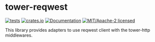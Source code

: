 # tower-reqwest

[![tests](https://github.com/alekseysidorov/tower-reqwest/actions/workflows/ci.yml/badge.svg)](https://github.com/alekseysidorov/tower-reqwest/actions/workflows/ci.yml)
[![crates.io](https://img.shields.io/crates/v/tower-reqwest.svg)](https://crates.io/crates/tower-reqwest)
[![Documentation](https://docs.rs/tower-reqwest/badge.svg)](https://docs.rs/tower-reqwest)
[![MIT/Apache-2 licensed](https://img.shields.io/crates/l/tower-reqwest)](./LICENSE)

<!-- ANCHOR: description -->

This library provides adapters to use reqwest client with the tower-http
middlewares.

<!-- ANCHOR_END: description -->
